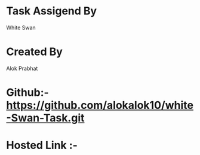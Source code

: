 # Task Assigend By 
  White Swan

  # Created By
   Alok Prabhat 
   # Github:- https://github.com/alokalok10/white-Swan-Task.git

   # Hosted Link :- 